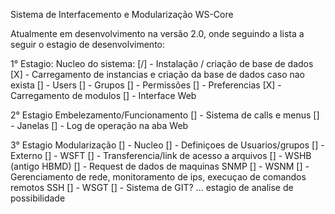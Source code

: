 Sistema de Interfacemento e Modularização WS-Core

Atualmente em desenvolvimento na versão 2.0, onde seguindo a lista a seguir o estagio de desenvolvimento:

1° Estagio:
    Nucleo do sistema:
        [/] - Instalação / criação de base de dados
            [X] - Carregamento de instancias e criação da base de dados caso nao exista
            [] - Users
            [] - Grupos
            [] - Permissões
            [] - Preferencias
        [X] - Carregamento de modulos
        [] - Interface Web

2° Estagio
    Embelezamento/Funcionamento
        [] - Sistema de calls e menus
        [] - Janelas
        [] - Log de operação na aba Web

3° Estagio
    Modularização
        [] - Nucleo
            [] - Definiçoes de Usuarios/grupos
        [] - Externo
            [] - WSFT
                [] - Transferencia/link de acesso a arquivos
            [] - WSHB (antigo HBMD)
                [] - Request de dados de maquinas SNMP
            [] - WSNM
                [] - Gerenciamento de rede, monitoramento de ips, execuçao de comandos remotos SSH
            [] - WSGT
                [] - Sistema de GIT? ... estagio de analise de possibilidade
             
             